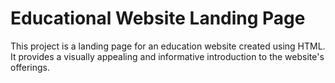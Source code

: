 <h1>Educational Website Landing Page</h1>
<p>This project is a landing page for an education website created using HTML. It provides a visually appealing and informative introduction to the website's offerings.</p>
